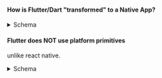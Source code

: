 #### How is Flutter/Dart "transformed" to a Native App?

<details><summary>Schema</summary>

![How Flutter Compile](assets/how-flutter-compile.png)

</details>

#### Flutter does NOT use platform primitives

unlike react native.

<details><summary>Schema</summary>

![No primitives](assets/no-primitives.png)

</details>

